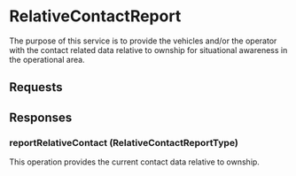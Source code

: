 # RelativeContactReport
The purpose of this service is to provide the vehicles and/or the operator with the contact related data relative to ownship for situational awareness in the operational area.

## Requests

## Responses
### reportRelativeContact (RelativeContactReportType)
This operation provides the current contact data relative to ownship.

